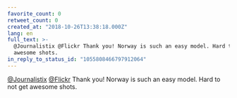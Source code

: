 ```yaml
---
favorite_count: 0
retweet_count: 0
created_at: "2018-10-26T13:38:18.000Z"
lang: en
full_text: >-
  @Journalistix @Flickr Thank you! Norway is such an easy model. Hard to not get
  awesome shots.
in_reply_to_status_id: "1055808466797912064"
---
```


[@Journalistix](https://twitter.com/Journalistix)
[@Flickr](https://twitter.com/Flickr) Thank you! Norway is such an easy model.
Hard to not get awesome shots.
